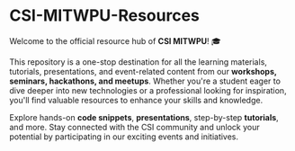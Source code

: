 # **CSI-MITWPU-Resources**  
Welcome to the official resource hub of **CSI MITWPU**! 🎓  

This repository is a one-stop destination for all the learning materials, tutorials, presentations, and event-related content from our **workshops, seminars, hackathons, and meetups**. Whether you're a student eager to dive deeper into new technologies or a professional looking for inspiration, you'll find valuable resources to enhance your skills and knowledge.              
        
Explore hands-on **code snippets**, **presentations**, step-by-step **tutorials**, and more. Stay connected with the CSI community and unlock your potential by participating in our exciting events and initiatives.   
         